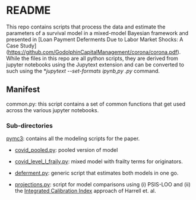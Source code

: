 # README

This repo contains scripts that process the data and estimate the parameters
of a survival model in a mixed-model Bayesian framework and presented in
[Loan Payment Deferments Due to Labor Market Shocks: A Case Study]
(https://github.com/GodolphinCapitalManagement/corona/corona.pdf). While the files
in this repo are all python scripts, they are derived from jupyter notebooks using
the Jupytext extension and can be converted to such using the
**jupytext --set-formats ipynb,py *.py** command.

## Manifest

common.py: this script contains a set of common functions that get
used across the various jupyter notebooks.

### Sub-directories

[pymc3](https://github.com/GodolphinCapitalManagement/defers/tree/master/pymc3):
  contains all the modeling scripts for the paper.

* [covid_pooled.py](https://github.com/GodolphinCapitalManagement/defers/tree/master/pymc3/covid_pooled.py):
  pooled version of model

* [covid_level_I_fraily.py](https://github.com/GodolphinCapitalManagement/defers/tree/master/pymc3/covid_level_I_frailty.py):
  mixed model with frailty terms for originators.

* [deferment.py](https://github.com/GodolphinCapitalManagement/defers/tree/master/pymc3/deferment.py):
  generic script that estimates both models in one go.

* [projections.py](https://github.com/GodolphinCapitalManagement/defers/tree/master/pymc3/projections.py):
   script for model comparisons using (i) PSIS-LOO and
  (ii) the [Integrated Calibration Index](https://onlinelibrary.wiley.com/doi/full/10.1002/sim.8570)
  approach of Harrell et. al.
